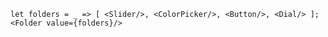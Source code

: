 
    let folders = _ => [ <Slider/>, <ColorPicker/>, <Button/>, <Dial/> ];
    <Folder value={folders}/>
